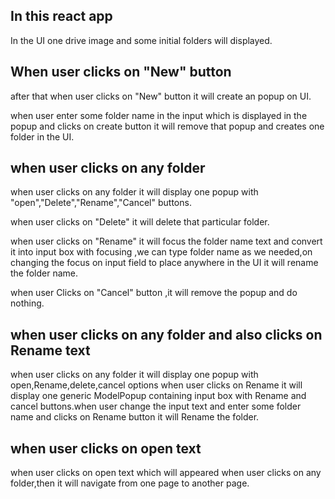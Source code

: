 ## In this react app 
In the UI one drive image and some initial folders will displayed.

## When user clicks on "New" button
after that when user clicks on "New" button it will create an popup on UI.

when user enter some folder name in the input which is displayed in the popup and clicks on create button it will remove that popup and creates one folder in the UI.

## when user clicks on any folder

when user clicks on any folder it will display one popup with "open","Delete","Rename","Cancel" buttons.

when user clicks on "Delete" it will delete that particular folder.

when user clicks on "Rename" it will focus the folder name text and convert it into input box with focusing ,we can type  folder name as we needed,on changing the focus on input field to place anywhere in the UI it will rename the folder name.

when user Clicks on "Cancel" button ,it will remove the popup and do nothing.

## when user clicks on any folder and also clicks on Rename text
 when user clicks on any folder it will display one popup with open,Rename,delete,cancel options when user clicks on Rename it will display one generic ModelPopup containing input box with Rename and cancel buttons.when user change the input text and enter some folder name and clicks on Rename button it will Rename the folder.

 ## when user clicks on open text
 when user clicks on open text which will appeared when user clicks on any folder,then it will navigate from one page to another page.
